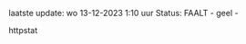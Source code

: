 laatste update: 
wo 13-12-2023  1:10   uur 
Status: FAALT - geel - 
<div class="service Y">httpstat</div>